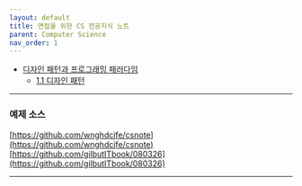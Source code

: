 ```yaml
---
layout: default
title: 면접을 위한 CS 전공지식 노트
parent: Computer Science
nav_order: 1
---
```


- [디자인 패턴과 프로그래밍 패러다임](https://yo-young.github.io/docs/Computer_Science/csNote_1_1/#%EB%94%94%EC%9E%90%EC%9D%B8-%ED%8C%A8%ED%84%B4%EA%B3%BC-%ED%94%84%EB%A1%9C%EA%B7%B8%EB%9E%98%EB%B0%8D-%ED%8C%A8%EB%9F%AC%EB%8B%A4%EC%9E%84)
  - [1.1 디자인 패턴](https://yo-young.github.io/docs/Computer_Science/csNote_1_1/#11-디자인-패턴)


---

### 예제 소스

[https://github.com/wnghdcjfe/csnote](https://github.com/wnghdcjfe/csnote)  
[https://github.com/gilbutITbook/080326](https://github.com/gilbutITbook/080326)  

---

